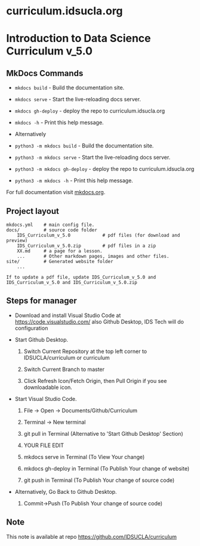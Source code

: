 # curriculum.idsucla.org
 
# Introduction to Data Science Curriculum v_5.0

## MkDocs Commands

* `mkdocs build` - Build the documentation site.
* `mkdocs serve` - Start the live-reloading docs server.
* `mkdocs gh-deploy` - deploy the repo to curriculum.idsucla.org
* `mkdocs -h` - Print this help message.

* Alternatively

* `python3 -m mkdocs build` - Build the documentation site.
* `python3 -m mkdocs serve` - Start the live-reloading docs server.
* `python3 -m mkdocs gh-deploy` - deploy the repo to curriculum.idsucla.org
* `python3 -m mkdocs -h` - Print this help message.

For full documentation visit [mkdocs.org](https://mkdocs.org).

## Project layout

    mkdocs.yml    # main config file.
    docs/         # source code folder
	    IDS_Curriculum_v_5.0     		# pdf files	(for download and preview)
		IDS_Curriculum_v_5.0.zip		# pdf files in a zip 
        XX.md     # a page for a lesson.
        ...       # Other markdown pages, images and other files.
    site/         # Generated website folder
        ...       
		
	If to update a pdf file, update IDS_Curriculum_v_5.0 and IDS_Curriculum_v_5.0 and IDS_Curriculum_v_5.0.zip
	
## Steps for manager

* Download and install Visual Studio Code at https://code.visualstudio.com/ also Github Desktop, IDS Tech will do configuration

* Start Github Desktop. 

	1. Switch Current Repository at the top left corner to IDSUCLA/curriculum or curriculum
	
	2. Switch Current Branch to master
	
	3. Click Refresh Icon/Fetch Origin, then Pull Origin if you see downloadable icon. 
	
* Start Visual Studio Code.
	
	1. File -> Open -> Documents/Github/Curriculum
	
	2. Terminal -> New terminal
	
	3. git pull in Terminal (Alternative to 'Start Github Desktop' Section)
	
	4. YOUR FILE EDIT
	
	5. mkdocs serve in Terminal (To View Your change)
	
	6. mkdocs gh-deploy in Terminal (To Publish Your change of website)
	
	7. git push in Terminal (To Publish Your change of source code)

* Alternatively, Go Back to Github Desktop. 

	1. Commit->Push (To Publish Your change of source code)
	
## Note

This note is available at repo https://github.com/IDSUCLA/curriculum